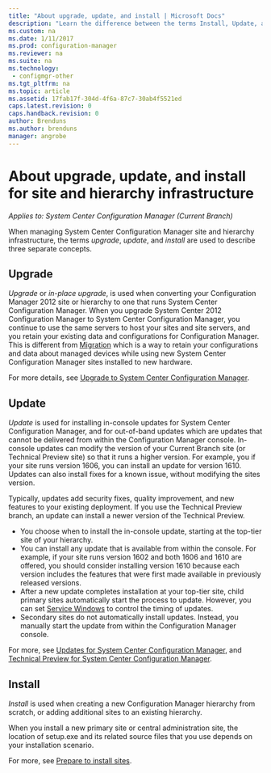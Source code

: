 ```yaml
---
title: "About upgrade, update, and install | Microsoft Docs"
description: "Learn the difference between the terms Install, Update, and Upgrade, when managing Configuration Manager infrastructure."
ms.custom: na
ms.date: 1/11/2017
ms.prod: configuration-manager
ms.reviewer: na
ms.suite: na
ms.technology:
 - configmgr-other
ms.tgt_pltfrm: na
ms.topic: article
ms.assetid: 17fab17f-304d-4f6a-87c7-30ab4f5521ed
caps.latest.revision: 0
caps.handback.revision: 0
author: Brenduns
ms.author: brenduns
manager: angrobe
---
```


# About upgrade, update, and install for site and hierarchy infrastructure

*Applies to: System Center Configuration Manager (Current Branch)*


When managing System Center Configuration Manager site and hierarchy infrastructure, the terms *upgrade*, *update*, and *install* are used to describe three separate concepts.

## Upgrade
*Upgrade* or *in-place upgrade*, is used when converting your Configuration Manager 2012 site or hierarchy to one that runs System Center Configuration Manager.
When you upgrade System Center 2012 Configuration Manager to System Center Configuration Manager, you continue to use the same servers to host your sites and site servers, and you retain your existing data and configurations for Configuration Manager.  This is different from [Migration](/sccm/core/migration/migrate-data-between-hierarchies) which is a way to retain your configurations and data about managed devices while using new System Center Configuration Manager sites installed to new hardware.

For more details, see [Upgrade to System Center Configuration Manager](/sccm/core/servers/deploy/install/upgrade-to-configuration-manager).



## Update
*Update* is used for installing in-console updates for System Center Configuration Manager, and for out-of-band updates which are updates that cannot be delivered from within the Configuration Manager console. In-console updates can modify the version of your Current Branch site (or Technical Preview site) so that it runs a higher version. For example, you if your site runs version 1606, you can install an update for version 1610. Updates can also install fixes for a known issue, without modifying the sites version.      

Typically, updates add security fixes, quality improvement, and new features to your existing deployment. If you use the Technical Preview branch, an update can install a newer version of the Technical Preview.
-	You choose when to install the in-console update, starting at the top-tier site of your hierarchy.
- You can install any update that is available from within the console. For example, if your site runs version 1602 and both 1606 and 1610 are offered, you should consider installing version 1610 because each version includes the features that were first made available in previously released versions.
- After a new update completes installation at your top-tier site, child primary sites automatically start the process to update. However, you can set [Service Windows](/sccm/core/servers/manage/install-in-console-updates#a-namebkmkservicewindowa-service-windows-for-site-servers) to control the timing of updates.
- Secondary sites do not automatically install updates. Instead, you manually start the update from within the Configuration Manager console.

For more, see [Updates for System Center Configuration Manager](/sccm/core/servers/manage/updates), and [Technical Preview for System Center Configuration Manager](/sccm/core/get-started/technical-preview).



## Install
*Install* is used when creating a new Configuration Manager hierarchy from scratch, or adding additional sites to an existing hierarchy.  

When you install a new primary site or central administration site, the location of setup.exe and its related source files that you use depends on your installation scenario.

For more, see [Prepare to install sites](/sccm/core/servers/deploy/install/prepare-to-install-sites).
